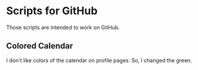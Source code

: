 # Scripts for GitHub
Those scripts are intended to work on GitHub.

## Colored Calendar
I don't like colors of the calendar on profile pages. So, I changed the green.
